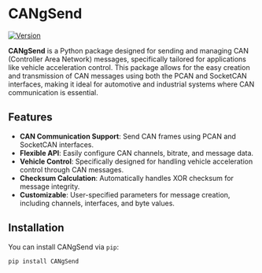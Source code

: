 # CANgSend

[![Version](https://img.shields.io/badge/version-0.1.1-blue)](https://github.com/gnanesh-16/CANgSend)

**CANgSend** is a Python package designed for sending and managing CAN (Controller Area Network) messages, specifically tailored for applications like vehicle acceleration control. This package allows for the easy creation and transmission of CAN messages using both the PCAN and SocketCAN interfaces, making it ideal for automotive and industrial systems where CAN communication is essential.

## Features

- **CAN Communication Support**: Send CAN frames using PCAN and SocketCAN interfaces.
- **Flexible API**: Easily configure CAN channels, bitrate, and message data.
- **Vehicle Control**: Specifically designed for handling vehicle acceleration control through CAN messages.
- **Checksum Calculation**: Automatically handles XOR checksum for message integrity.
- **Customizable**: User-specified parameters for message creation, including channels, interfaces, and byte values.

## Installation

You can install CANgSend via `pip`:

```bash
pip install CANgSend

